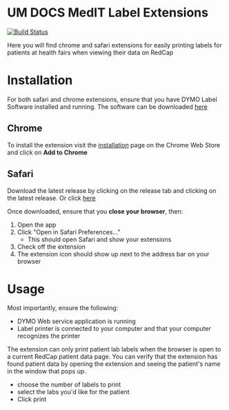 # UM DOCS MedIT Label Extensions

[![Build Status](https://travis-ci.org/umdocsmedit/LabelExtensions.svg?branch=master)](https://travis-ci.org/umdocsmedit/LabelExtensions)

Here you will find chrome and safari extensions for easily printing labels for
patients at health fairs when viewing their data on RedCap

# Installation

For both safari and chrome extensions, ensure that you have DYMO Label
Software installed and running. The software can be downloaded [here](http://www.dymo.com/en-US/labelwriter-450-turbo-label-printer#tabContainer)

## Chrome

To install the extension visit the [installation](https://chrome.google.com/webstore/detail/umdocsmedit-redcap-printi/bplcgefbeoamokcdpfmhicohihlplkek?hl=en) page on the Chrome Web Store
and click on **Add to Chrome**

## Safari

Download the latest release by clicking on the release tab and clicking on the
latest release. Or click [here](https://github.com/umdocsmedit/LabelExtensions/releases/download/v0.1.0/UMDocsMedIT.app.zip)

Once downloaded, ensure that you **close your browser**, then:
1. Open the app
1. Click "Open in Safari Preferences..."
   - This should open Safari and show your extensions
1. Check off the extension
1. The extension icon should show up next to the address bar on your browser


# Usage

Most importantly, ensure the following:
 - DYMO Web service application is running
 - Label printer is connected to your computer and that your computer
   recognizes the printer

The extension can only print patient lab labels when the browser is open to
a current RedCap patient data page. You can verify that the extension has
found patient data by opening the extension and seeing the patient's name in
the window that pops up.
 - choose the number of labels to print
 - select the labs you'd like for the patient
 - Click print
